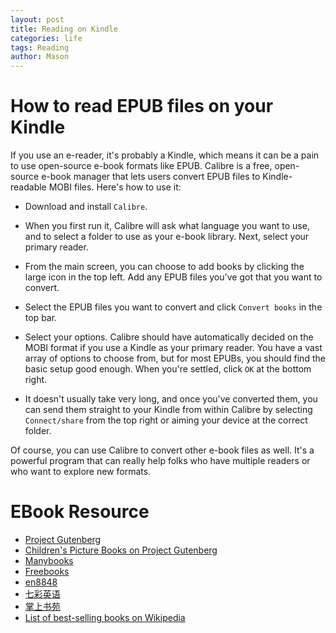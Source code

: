 ```yaml
---
layout: post
title: Reading on Kindle
categories: life
tags: Reading
author: Mason
---
```


# How to read EPUB files on your Kindle

If you use an e-reader, it's probably a Kindle, which means it can be a pain to use open-source e-book formats like EPUB. Calibre is a free, open-source e-book manager that lets users convert EPUB files to Kindle-readable MOBI files. Here's how to use it:

* Download and install `Calibre`.

* When you first run it, Calibre will ask what language you want to use, and to select a folder to use as your e-book library. Next, select your primary reader.

* From the main screen, you can choose to add books by clicking the large icon in the top left. Add any EPUB files you've got that you want to convert.

* Select the EPUB files you want to convert and click `Convert books` in the top bar.

* Select your options. Calibre should have automatically decided on the MOBI format if you use a Kindle as your primary reader. You have a vast array of options to choose from, but for most EPUBs, you should find the basic setup good enough. When you're settled, click `OK` at the bottom right.

* It doesn't usually take very long, and once you've converted them, you can send them straight to your Kindle from within Calibre by selecting `Connect/share` from the top right or aiming your device at the correct folder.

Of course, you can use Calibre to convert other e-book files as well. It's a powerful program that can really help folks who have multiple readers or who want to explore new formats.

# EBook Resource

* [Project Gutenberg ](http://www.gutenberg.org/)
* [Children's Picture Books on Project Gutenberg](http://www.gutenberg.org/wiki/Children%27s_Picture_Books_%28Bookshelf%29)
* [Manybooks](http://manybooks.net/)
* [Freebooks](http://www.freebooks.com/)
* [en8848](http://bbs.en8848.com.cn/forum.php)
* [七彩英语](http://www.qcenglish.com/)
* [掌上书苑](https://www.cnepub.com/)
* [List of best-selling books on Wikipedia](https://en.wikipedia.org/wiki/List_of_best-selling_books)
